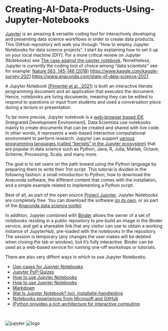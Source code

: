 # Creating-AI-Data-Products-Using-Jupyter-Notebooks

<a href="https://jupyter.org/try" style="outline: none;">Jupyter</a> is an amazing &  versatile coding tool for interactively developing and presenting data science workflows in order to create data products. This GitHub-repository will walk you through "How to employ Jupyter Notebooks for data science projects". I start by explaining how to set it up on your local machine [DIY]. For a more critical review on Jupyter (Notebooks) see <a href="https://towardsdatascience.com/the-case-against-the-jupyter-notebook-d4da17e97243" target="_blank" style="outline: none;" rel="noopener">The case against the jupyter notebook</a>. Nonetheless, Jupyter is currently the coding tool of choice among "data scientists" see for example:  <a href="https://www.nature.com/articles/d41586-018-07196-1" target="_blank" style="outline: none;" rel="noopener"> Nature 563, 145-146 (2018)</a> https://www.kaggle.com/kaggle-survey-2021 https://www.anaconda.com/state-of-data-science-2021.
 

A Jupyter Notebook <a href="https://link.springer.com/article/10.1007/s10664-021-09961-9"  target="_blank" style="outline: none;" rel="noopener"> (Pimentel et al., 2021)</a>  is both an interactive literate programming document and an application that executes the document. Hence, notebooks are living documents, meaning they can be edited to respond to questions or input from students and used a conversation piece during a lecture or presentation.
 
To be more precise, Jupyter notebook is a <a href="https://en.wikipedia.org/wiki/Integrated_development_environment" target="_blank" style="outline: none;" rel="noopener"> web-browser based IDE</a> [Integrated Development Environment]. Data Scientists use notebooks mainly to create documents that can be created and shared with live code. In other words, it represents a web-based interactive computational environment to perform research. Jupyter can support <a href="https://jupyter4edu.github.io/jupyter-edu-book/jupyter.html" target="_blank" style="outline: none;" rel="noopener"> various programming languages (called “kernels” in the Jupyter ecosystem)</a> that are popular in data science such as Python, Java, R, Julia, Matlab, Octave, Scheme, Processing, Scala, and many more. 

The goal is to set users on the path toward using the Python language by preparing them to write their 1rst script. This tutorial is divided in the following fashion: a small introduction to Python, how to download the Anaconda software, the different content that comes with the installation, and a simple example related to implementing a Python script.

Best of all, as part of the open source <a href="https://jupyter.org/" style="outline: none;">Project Jupyter</a>, Jupyter Notebooks are completely free. You can download the software <a href="https://jupyter.org/install" target="_blank" style="outline: none;" rel="noopener">on its own</a>, or as part of the <a href="https://www.anaconda.com/products/individual" target="_blank" rel="noopener">Anaconda data science toolkit</a>. 

In addition, Jupyter combined with <a href="https://mybinder.org/" style="outline: none;">Binder</a> allows the owner of a set of notebooks residing in a public repository to pre-build an image in the Binder service, and get a shareable link that any visitor can use to obtain a working instance of JupyterHub, pre-loaded with the notebooks in the repository. The session is temporary (any changes the user makes will be deleted when closing the tab or window), but it’s fully interactive. Binder can be used as a web-based service for running one-off workshops or tutorials. 

There are also very diffent ways in which to use Jupyter Notebooks: 
* [Use-cases for Jupyter Notebooks](https://mljar.com/blog/how-to-use-jupyter-notebook/)
* [Jupyter PoP-Quizes](https://github.com/jmshea/jupyterquiz)
* [How to use Jupyter Notebooks](https://www.dataquest.io/blog/jupyter-notebook-tutorial/)
* [How to use Jupyter Notebooks](https://www.codecademy.com/article/how-to-use-jupyter-notebooks)
* [Markdown](https://www.tutorialspoint.com/jupyter/jupyter_notebook_markdown_cells.htm)
* [Wat Is Jupyter Notebook? incl. installatie-handleiding](https://pythoncursus.nl/jupyter-notebook/#:~:text=Wanneer%20Jupyter%20Notebook%20opstart%20en,uit%20en%20toont%20het%20resultaat.)
* [Notebooks experiences from Microsoft and GitHub](https://visualstudio.microsoft.com/vs/features/notebooks-at-microsoft/)
* [IPython provides a rich architecture for interactive computing](https://ipython.org/)

<br>

![jupyter](https://user-images.githubusercontent.com/684692/191042084-f82c5fb2-1b46-40fe-a631-420493397049.png) ![logo](https://user-images.githubusercontent.com/684692/193475314-5cd8eea1-35f8-4db9-9624-9fa8cd1425bb.svg) 
